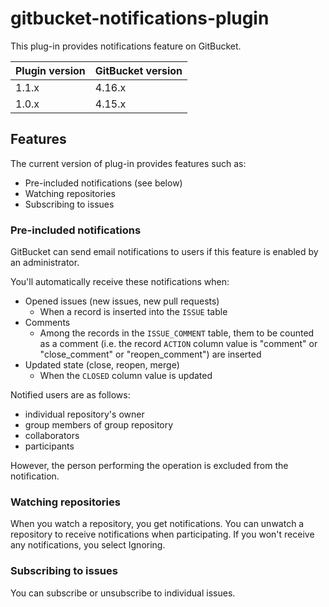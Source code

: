 # gitbucket-notifications-plugin

This plug-in provides notifications feature on GitBucket.

Plugin version | GitBucket version
:--------------|:--------------------
1.1.x          | 4.16.x
1.0.x          | 4.15.x

## Features

The current version of plug-in provides features such as:

- Pre-included notifications (see below)
- Watching repositories
- Subscribing to issues

### Pre-included notifications

GitBucket can send email notifications to users if this feature is enabled by an administrator.

You'll automatically receive these notifications when:

- Opened issues (new issues, new pull requests)
    - When a record is inserted into the ```ISSUE``` table
- Comments
    - Among the records in the ```ISSUE_COMMENT``` table, them to be counted as a comment (i.e. the record ```ACTION``` column value is "comment" or "close_comment" or "reopen_comment") are inserted
- Updated state (close, reopen, merge)
    - When the ```CLOSED``` column value is updated

Notified users are as follows:

- individual repository's owner
- group members of group repository
- collaborators
- participants

However, the person performing the operation is excluded from the notification.

### Watching repositories

When you watch a repository, you get notifications.
You can unwatch a repository to receive notifications when participating.
If you won't receive any notifications, you select Ignoring.

### Subscribing to issues

You can subscribe or unsubscribe to individual issues.
